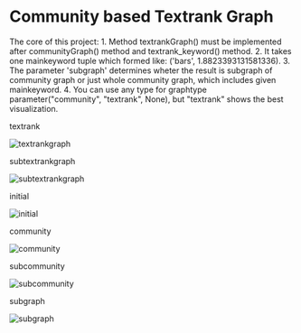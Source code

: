 <h1>Community based Textrank Graph</h1>
The core of this project:
1. Method textrankGraph() must be implemented after communityGraph() method and textrank_keyword() method.
2. It takes one mainkeyword tuple which formed like: ('bars', 1.8823393131581336).
3. The parameter 'subgraph' determines wheter the result is 
   subgraph of community graph or just whole community graph, which includes given mainkeyword.
4. You can use any type for graphtype parameter("community", "textrank", None), but "textrank" shows the best visualization.

textrank

![textrankgraph](https://user-images.githubusercontent.com/45510328/70393471-9db5a880-1a2d-11ea-81b4-3dc21d3d2c07.png)

subtextrankgraph

![subtextrankgraph](https://user-images.githubusercontent.com/45510328/70393472-a0b09900-1a2d-11ea-94e6-a3180d9bcc1d.png)




initial

![initial](https://user-images.githubusercontent.com/45510328/70371669-5b9b4280-1919-11ea-8496-817204f803e3.png)


community

![community](https://user-images.githubusercontent.com/45510328/70371671-635ae700-1919-11ea-84dc-413e41644fa2.png)


subcommunity

![subcommunity](https://user-images.githubusercontent.com/45510328/70371684-78d01100-1919-11ea-8e23-18c224e666d4.png)


subgraph

![subgraph](https://user-images.githubusercontent.com/45510328/70371691-88e7f080-1919-11ea-8198-aa85189d00d8.png)

